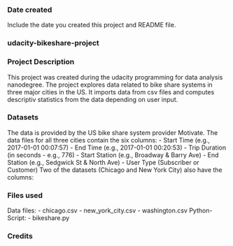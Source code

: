 ### Date created
Include the date you created this project and README file.

### udacity-bikeshare-project


### Project Description
This project was created during the udacity programming for data analysis nanodegree.
The project explores data related to bike share systems in three major cities in the US.
It imports data from csv files and computes descriptiv statistics from the data depending
on user input.

### Datasets
The data is provided by the US bike share system provider Motivate. The data files for all three cities contain the six columns:
    - Start Time (e.g., 2017-01-01 00:07:57)
    - End Time (e.g., 2017-01-01 00:20:53)
    - Trip Duration (in seconds - e.g., 776)
    - Start Station (e.g., Broadway & Barry Ave)
    - End Station (e.g., Sedgwick St & North Ave)
    - User Type (Subscriber or Customer)
Two of the datasets (Chicago and New York City) also have the columns:


### Files used
Data files:
    - chicago.csv
    - new_york_city.csv
    - washington.csv
Python-Script:
    - bikeshare.py

### Credits
